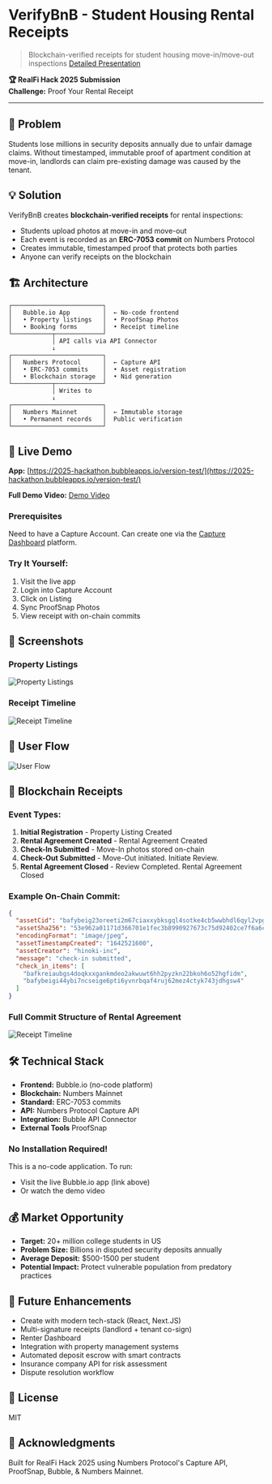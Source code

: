 # VerifyBnB - Student Housing Rental Receipts

> Blockchain-verified receipts for student housing move-in/move-out inspections
> [Detailed Presentation](https://youtu.be/Zj6cJgsUBCA)

**🏆 RealFi Hack 2025 Submission**  
**Challenge:** Proof Your Rental Receipt

---

## 🎯 Problem

Students lose millions in security deposits annually due to unfair damage claims. Without timestamped, immutable proof of apartment condition at move-in, landlords can claim pre-existing damage was caused by the tenant.

## 💡 Solution

VerifyBnB creates **blockchain-verified receipts** for rental inspections:
- Students upload photos at move-in and move-out
- Each event is recorded as an **ERC-7053 commit** on Numbers Protocol
- Creates immutable, timestamped proof that protects both parties
- Anyone can verify receipts on the blockchain

## 🏗️ Architecture
```
┌─────────────────────────┐
│   Bubble.io App         │  ← No-code frontend
│   • Property listings   │  • ProofSnap Photos
│   • Booking forms       │  • Receipt timeline
└───────────┬─────────────┘
            │ API calls via API Connector
            ↓
┌─────────────────────────┐
│   Numbers Protocol      │  ← Capture API
│   • ERC-7053 commits    │  • Asset registration
│   • Blockchain storage  │  • Nid generation
└───────────┬─────────────┘
            │ Writes to
            ↓
┌─────────────────────────┐
│   Numbers Mainnet       │  ← Immutable storage
│   • Permanent records   │  Public verification
└─────────────────────────┘
```

## 🚀 Live Demo

**App:** [https://2025-hackathon.bubbleapps.io/version-test/](https://2025-hackathon.bubbleapps.io/version-test/)  

**Full Demo Video:** [Demo Video](https://youtu.be/LIqaJmgtn_4) 

### Prerequisites
Need to have a Capture Account. Can create one via the [Capture Dashboard](https://dashboard.captureapp.xyz/main) platform.

### Try It Yourself:
1. Visit the live app
2. Login into Capture Account
3. Click on Listing
4. Sync ProofSnap Photos
5. View receipt with on-chain commits

## 📸 Screenshots

### Property Listings
![Property Listings](screenshots/property-listings.png)


### Receipt Timeline
![Receipt Timeline](screenshots/receipt.png)

## 👤 User Flow
![User Flow](diagrams/UserFlow.png)

## 🔗 Blockchain Receipts

### Event Types:
1. **Initial Registration** - Property Listing Created
2. **Rental Agreement Created** - Rental Agreement Created
3. **Check-In Submitted** - Move-In photos stored on-chain
4. **Check-Out Submitted** - Move-Out initiated. Initiate Review.
5. **Rental Agreement Closed** - Review Completed. Rental Agreement Closed

### Example On-Chain Commit:
```json
{
  "assetCid": "bafybeig23oreeti2m67ciaxxybksgql4sotke4cb5wwbhdl6qyl2vpgpzm",
  "assetSha256": "53e962a01171d366701e1fec3b8990927673c75d92402ce7f6a6c6b117e9759a",
  "encodingFormat": "image/jpeg",
  "assetTimestampCreated": "1642521600",
  "assetCreator": "hinoki-inc",
  "message": "check-in submitted",
  "check_in_items": [
    "bafkreiaubgs4doqkxxgankmdeo2akwuwt6hh2pyzkn22bkoh6o52hgfidm",
    "bafybeigi44ybi7ncseige6pti6yvnrbqaf4ruj62mez4ctyk743jdhgsw4"
  ]
}
```
### Full Commit Structure of Rental Agreement
![Receipt Timeline](diagrams/CommitStructure.png)

## 🛠️ Technical Stack

- **Frontend:** Bubble.io (no-code platform)
- **Blockchain:** Numbers Mainnet
- **Standard:** ERC-7053 commits
- **API:** Numbers Protocol Capture API
- **Integration:** Bubble API Connector
- **External Tools** ProofSnap

### No Installation Required!
This is a no-code application. To run:
- Visit the live Bubble.io app (link above)
- Or watch the demo video

## 💰 Market Opportunity

- **Target:** 20+ million college students in US
- **Problem Size:** Billions in disputed security deposits annually
- **Average Deposit:** $500-1500 per student
- **Potential Impact:** Protect vulnerable population from predatory practices

## 🚀 Future Enhancements

- Create with modern tech-stack (React, Next.JS)
- Multi-signature receipts (landlord + tenant co-sign)
- Renter Dashboard
- Integration with property management systems
- Automated deposit escrow with smart contracts
- Insurance company API for risk assessment
- Dispute resolution workflow

## 📄 License

MIT

## 🙏 Acknowledgments

Built for RealFi Hack 2025 using Numbers Protocol's Capture API, ProofSnap, Bubble, & Numbers Mainnet.